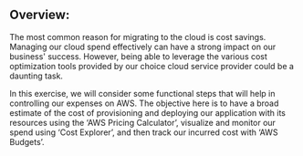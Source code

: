 ## ﻿Overview:

The most common reason for migrating to the cloud is cost savings. Managing our cloud spend effectively can have a strong impact on our business' success. However, being able to leverage the various cost optimization tools provided by our choice cloud service provider could be a daunting task.

In this exercise, we will consider some functional steps that will help in controlling our expenses on AWS. The objective here is to have a broad estimate of the cost of provisioning and deploying our application with its resources using the ‘AWS Pricing Calculator’, visualize and monitor our spend using ‘Cost Explorer’, and then track our incurred cost with ‘AWS Budgets’.


